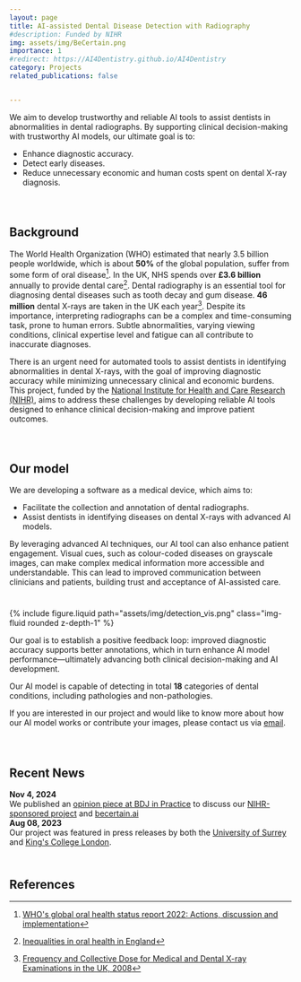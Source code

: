 ```yaml
---
layout: page
title: AI-assisted Dental Disease Detection with Radiography
#description: Funded by NIHR
img: assets/img/BeCertain.png
importance: 1
#redirect: https://AI4Dentistry.github.io/AI4Dentistry
category: Projects
related_publications: false


---
```




We aim to develop trustworthy and reliable AI tools to assist dentists in abnormalities in dental radiographs. By supporting clinical decision-making with trustworthy AI models, our ultimate goal is to:
* Enhance diagnostic accuracy.
* Detect early diseases.
* Reduce unnecessary economic and human costs spent on dental X-ray diagnosis.

<div class="clearfix" style="width: 100%; padding-bottom: 25px"></div>

## **Background**

The World Health Organization (WHO) estimated that nearly 3.5 billion people worldwide, which is about **50%** of the global population, suffer from some form of oral disease[^1]. In the UK, NHS spends over **£3.6 billion** annually to provide dental care[^2]. Dental radiography is an essential tool for diagnosing dental diseases such as tooth decay and gum disease. **46 million** dental X-rays are taken in the UK each year[^3]. Despite its importance, interpreting radiographs can be a complex and time-consuming task, prone to human errors. Subtle abnormalities, varying viewing conditions, clinical expertise level and fatigue can all contribute to inaccurate diagnoses.

There is an urgent need for automated tools to assist dentists in identifying abnormalities in dental X-rays, with the goal of improving diagnostic accuracy while minimizing unnecessary clinical and economic burdens.
This project, funded by the [National Institute for Health and Care Research (NIHR)](https://fundingawards.nihr.ac.uk/award/NIHR204566), aims to address these challenges by developing reliable AI tools designed to enhance clinical decision-making and improve patient outcomes. 

<div class="clearfix" style="width: 100%; padding-bottom: 25px"></div>

## **Our model**

We are developing a software as a medical device, which aims to:
* Facilitate the collection and annotation of dental radiographs.
* Assist dentists in identifying diseases on dental X-rays with advanced AI models.

By leveraging advanced AI techniques, our AI tool can also enhance patient engagement. Visual cues, such as colour-coded diseases on grayscale images, can make complex medical information more accessible and understandable. This can lead to improved communication between clinicians and patients, building trust and acceptance of AI-assisted care.

<div class="clearfix" style="width: 100%; padding-bottom: 25px"></div>

<div class="row justify-content-center">
    <div class="col-sm-9 col-md-9 col-lg-9 mt-3 mt-md-0">
        {% include figure.liquid 
            path="assets/img/detection_vis.png" 
            class="img-fluid rounded z-depth-1" %}
    </div>
</div>

Our goal is to establish a positive feedback loop: improved diagnostic accuracy supports better annotations, which in turn enhance AI model performance—ultimately advancing both clinical decision-making and AI development.

Our AI model is capable of detecting in total **18** categories of dental conditions, including pathologies and non-pathologies. 


If you are interested in our project and would like to know more about how our AI model works or contribute your images, please contact us via [email](mailto:admin@becertain.ai).

<div class="clearfix" style="width: 100%; padding-bottom: 25px"></div>

## **Recent News** 


<div class="container mt-4">
  <div class="row mb-3">
    <div class="col-sm-3 text-muted"><strong>Nov 4, 2024</strong></div>
    <div class="col-sm-9">We published an <a href="https://www.nature.com/articles/s41404-024-2926-0" target="_blank">opinion piece at BDJ in Practice</a> to discuss our <a href="https://fundingawards.nihr.ac.uk/award/NIHR204566" target="_blank">NIHR-sponsored project</a> and <a href="http://becertain.ai" target="_blank">becertain.ai</a> </div>
  </div>
<div class="row mb-3">
  <div class="col-sm-3 text-muted"><strong>Aug 08, 2023</strong></div>
  <div class="col-sm-9">
    Our project was featured in press releases by both the 
    <a href="https://www.surrey.ac.uk/news/dentists-could-soon-have-new-ai-co-pilot-detect-tooth-decay" target="_blank">University of Surrey</a> 
    and 
    <a href="https://www.kcl.ac.uk/news/dentists-could-soon-have-a-new-ai-co-pilot-to-detect-tooth-decay" target="_blank">King's College London</a>.
  </div>
</div>
</div>

<div class="clearfix" style="width: 100%; padding-bottom: 25px"></div>


## **References**

[^1]: [WHO's global oral health status report 2022: Actions, discussion and implementation](https://pubmed.ncbi.nlm.nih.gov/36680388/)
[^2]: [Inequalities in oral health in England](https://assets.publishing.service.gov.uk/media/6051f994d3bf7f0453f7b9a9/Inequalities_in_oral_health_in_England.pdf)
[^3]: [Frequency and Collective Dose for Medical and Dental X-ray Examinations in the UK, 2008](https://assets.publishing.service.gov.uk/media/5a7d618440f0b60a7f1aa285/HPA-CRCE-012_for_website.pdf)
[^4]: [Development and pre-market evaluation of AI-assisted dental disease detection with radiography](https://fundingawards.nihr.ac.uk/award/NIHR204566)
[^7]: [Bayesian Detector Combination for Object Detection with Crowdsourced Annotations](https://arxiv.org/abs/2407.07958)
